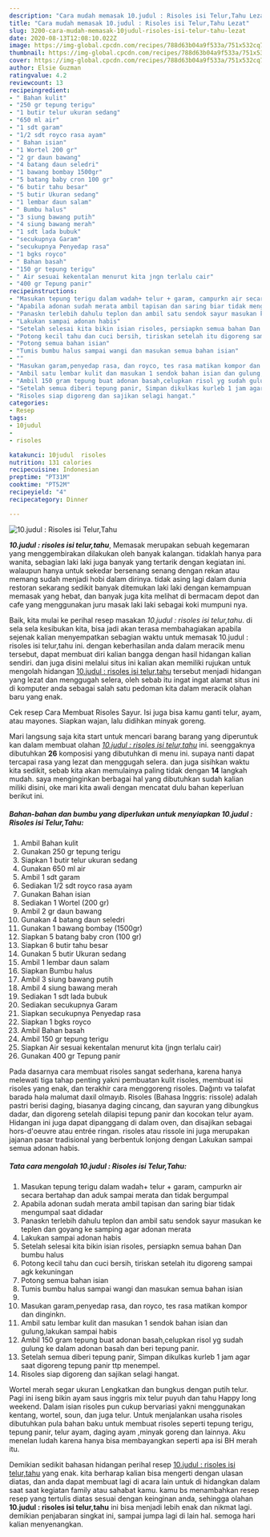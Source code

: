 ```yaml
---
description: "Cara mudah memasak 10.judul : Risoles isi Telur,Tahu Lezat"
title: "Cara mudah memasak 10.judul : Risoles isi Telur,Tahu Lezat"
slug: 3200-cara-mudah-memasak-10judul-risoles-isi-telur-tahu-lezat
date: 2020-08-13T12:08:10.022Z
image: https://img-global.cpcdn.com/recipes/788d63b04a9f533a/751x532cq70/10judul-risoles-isi-telurtahu-foto-resep-utama.jpg
thumbnail: https://img-global.cpcdn.com/recipes/788d63b04a9f533a/751x532cq70/10judul-risoles-isi-telurtahu-foto-resep-utama.jpg
cover: https://img-global.cpcdn.com/recipes/788d63b04a9f533a/751x532cq70/10judul-risoles-isi-telurtahu-foto-resep-utama.jpg
author: Elsie Guzman
ratingvalue: 4.2
reviewcount: 13
recipeingredient:
- " Bahan kulit"
- "250 gr tepung terigu"
- "1 butir telur ukuran sedang"
- "650 ml air"
- "1 sdt garam"
- "1/2 sdt royco rasa ayam"
- " Bahan isian"
- "1 Wortel 200 gr"
- "2 gr daun bawang"
- "4 batang daun seledri"
- "1 bawang bombay 1500gr"
- "5 batang baby cron 100 gr"
- "6 butir tahu besar"
- "5 butir Ukuran sedang"
- "1 lembar daun salam"
- " Bumbu halus"
- "3 siung bawang putih"
- "4 siung bawang merah"
- "1 sdt lada bubuk"
- "secukupnya Garam"
- "secukupnya Penyedap rasa"
- "1 bgks royco"
- " Bahan basah"
- "150 gr tepung terigu"
- " Air sesuai kekentalan menurut kita jngn terlalu cair"
- "400 gr Tepung panir"
recipeinstructions:
- "Masukan tepung terigu dalam wadah+ telur + garam, campurkn air secara bertahap dan aduk sampai merata dan tidak bergumpal"
- "Apabila adonan sudah merata ambil tapisan dan saring biar tidak mengumpal saat didadar"
- "Panaskn terlebih dahulu teplon dan ambil satu sendok sayur masukan ke teplen dan goyang ke samping agar adonan merata"
- "Lakukan sampai adonan habis"
- "Setelah selesai kita bikin isian risoles, persiapkn semua bahan Dan bumbu halus"
- "Potong kecil tahu dan cuci bersih, tiriskan setelah itu digoreng sampai agk kekuningan"
- "Potong semua bahan isian"
- "Tumis bumbu halus sampai wangi dan masukan semua bahan isian"
- ""
- "Masukan garam,penyedap rasa, dan royco, tes rasa matikan kompor dan dinginkn."
- "Ambil satu lembar kulit dan masukan 1 sendok bahan isian dan gulung,lakukan sampai habis"
- "Ambil 150 gram tepung buat adonan basah,celupkan risol yg sudah gulung ke dalam adonan basah dan beri tepung panir."
- "Setelah semua diberi tepung panir, Simpan dikulkas kurleb 1 jam agar saat digoreng tepung panir ttp menempel."
- "Risoles siap digoreng dan sajikan selagi hangat."
categories:
- Resep
tags:
- 10judul
- 
- risoles

katakunci: 10judul  risoles 
nutrition: 131 calories
recipecuisine: Indonesian
preptime: "PT31M"
cooktime: "PT52M"
recipeyield: "4"
recipecategory: Dinner

---
```



![10.judul : Risoles isi Telur,Tahu](https://img-global.cpcdn.com/recipes/788d63b04a9f533a/751x532cq70/10judul-risoles-isi-telurtahu-foto-resep-utama.jpg)

<b><i>10.judul : risoles isi telur,tahu</i></b>, Memasak merupakan sebuah kegemaran yang menggembirakan dilakukan oleh banyak kalangan. tidaklah hanya para wanita, sebagian laki laki juga banyak yang tertarik dengan kegiatan ini. walaupun hanya untuk sekedar bersenang senang dengan rekan atau memang sudah menjadi hobi dalam dirinya. tidak asing lagi dalam dunia restoran sekarang sedikit banyak ditemukan laki laki dengan kemampuan memasak yang hebat, dan banyak juga kita melihat di bermacam depot dan cafe yang menggunakan juru masak laki laki sebagai koki mumpuni nya.

Baik, kita mulai ke perihal resep masakan <i>10.judul : risoles isi telur,tahu</i>. di sela sela kesibukan kita, bisa jadi akan terasa membahagiakan apabila sejenak kalian menyempatkan sebagian waktu untuk memasak 10.judul : risoles isi telur,tahu ini. dengan keberhasilan anda dalam meracik menu tersebut, dapat membuat diri kalian bangga dengan hasil hidangan kalian sendiri. dan juga disini melalui situs ini kalian akan memiliki rujukan untuk mengolah hidangan <u>10.judul : risoles isi telur,tahu</u> tersebut menjadi hidangan yang lezat dan menggugah selera, oleh sebab itu ingat ingat alamat situs ini di komputer anda sebagai salah satu pedoman kita dalam meracik olahan baru yang enak.

Cek resep Cara Membuat Risoles Sayur. Isi juga bisa kamu ganti telur, ayam, atau mayones. Siapkan wajan, lalu didihkan minyak goreng.


Mari langsung saja kita start untuk mencari barang barang yang diperuntuk kan dalam membuat olahan <u><i>10.judul : risoles isi telur,tahu</i></u> ini. seenggaknya dibutuhkan <b>26</b> komposisi yang dibutuhkan di menu ini. supaya nanti dapat tercapai rasa yang lezat dan menggugah selera. dan juga sisihkan waktu kita sedikit, sebab kita akan memulainya paling tidak dengan <b>14</b> langkah mudah. saya menginginkan berbagai hal yang dibutuhkan sudah kalian miliki disini, oke mari kita awali dengan mencatat dulu bahan keperluan berikut ini.

<!--inarticleads1-->

##### Bahan-bahan dan bumbu yang diperlukan untuk menyiapkan 10.judul : Risoles isi Telur,Tahu:

1. Ambil  Bahan kulit
1. Gunakan 250 gr tepung terigu
1. Siapkan 1 butir telur ukuran sedang
1. Gunakan 650 ml air
1. Ambil 1 sdt garam
1. Sediakan 1/2 sdt royco rasa ayam
1. Gunakan  Bahan isian
1. Sediakan 1 Wortel (200 gr)
1. Ambil 2 gr daun bawang
1. Gunakan 4 batang daun seledri
1. Gunakan 1 bawang bombay (1500gr)
1. Siapkan 5 batang baby cron (100 gr)
1. Siapkan 6 butir tahu besar
1. Gunakan 5 butir Ukuran sedang
1. Ambil 1 lembar daun salam
1. Siapkan  Bumbu halus
1. Ambil 3 siung bawang putih
1. Ambil 4 siung bawang merah
1. Sediakan 1 sdt lada bubuk
1. Sediakan secukupnya Garam
1. Siapkan secukupnya Penyedap rasa
1. Siapkan 1 bgks royco
1. Ambil  Bahan basah
1. Ambil 150 gr tepung terigu
1. Siapkan  Air sesuai kekentalan menurut kita (jngn terlalu cair)
1. Gunakan 400 gr Tepung panir


Pada dasarnya cara membuat risoles sangat sederhana, karena hanya melewati tiga tahap penting yakni pembuatan kulit risoles, membuat isi risoles yang enak, dan terakhir cara menggoreng risoles. Dağıntı və tələfat barədə hələ məlumat daxil olmayıb. Risoles (Bahasa Inggris: rissole) adalah pastri berisi daging, biasanya daging cincang, dan sayuran yang dibungkus dadar, dan digoreng setelah dilapisi tepung panir dan kocokan telur ayam. Hidangan ini juga dapat dipanggang di dalam oven, dan disajikan sebagai hors-d&#39;oeuvre atau entrée ringan. risoles atau rissole ini juga merupakan jajanan pasar tradisional yang berbentuk lonjong dengan Lakukan sampai semua adonan habis. 

<!--inarticleads2-->

##### Tata cara mengolah 10.judul : Risoles isi Telur,Tahu:

1. Masukan tepung terigu dalam wadah+ telur + garam, campurkn air secara bertahap dan aduk sampai merata dan tidak bergumpal
1. Apabila adonan sudah merata ambil tapisan dan saring biar tidak mengumpal saat didadar
1. Panaskn terlebih dahulu teplon dan ambil satu sendok sayur masukan ke teplen dan goyang ke samping agar adonan merata
1. Lakukan sampai adonan habis
1. Setelah selesai kita bikin isian risoles, persiapkn semua bahan Dan bumbu halus
1. Potong kecil tahu dan cuci bersih, tiriskan setelah itu digoreng sampai agk kekuningan
1. Potong semua bahan isian
1. Tumis bumbu halus sampai wangi dan masukan semua bahan isian
1. 
1. Masukan garam,penyedap rasa, dan royco, tes rasa matikan kompor dan dinginkn.
1. Ambil satu lembar kulit dan masukan 1 sendok bahan isian dan gulung,lakukan sampai habis
1. Ambil 150 gram tepung buat adonan basah,celupkan risol yg sudah gulung ke dalam adonan basah dan beri tepung panir.
1. Setelah semua diberi tepung panir, Simpan dikulkas kurleb 1 jam agar saat digoreng tepung panir ttp menempel.
1. Risoles siap digoreng dan sajikan selagi hangat.


Wortel merah segar ukuran Lengkatkan dan bungkus dengan putih telur. Pagi ini iseng bikin ayam saus inggris mix telur puyuh dan tahu Happy long weekend. Dalam isian risoles pun cukup bervariasi yakni menggunakan kentang, wortel, soun, dan juga telur. Untuk menjalankan usaha risoles dibutuhkan pula bahan baku untuk membuat risoles seperti tepung terigu, tepung panir, telur ayam, daging ayam ,minyak goreng dan lainnya. Aku menelan ludah karena hanya bisa membayangkan seperti apa isi BH merah itu. 

Demikian sedikit bahasan hidangan perihal resep <u>10.judul : risoles isi telur,tahu</u> yang enak. kita berharap kalian bisa mengerti dengan ulasan diatas, dan anda dapat membuat lagi di acara lain untuk di hidangkan dalam saat saat kegiatan family atau sahabat kamu. kamu bs menambahkan resep resep yang tertulis diatas sesuai dengan keinginan anda, sehingga olahan <b>10.judul : risoles isi telur,tahu</b> ini bisa menjadi lebih enak dan nikmat lagi. demikian penjabaran singkat ini, sampai jumpa lagi di lain hal. semoga hari kalian menyenangkan.
